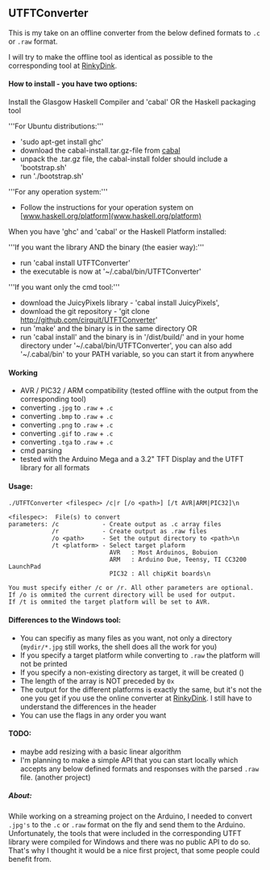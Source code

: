 ## UTFTConverter

This is my take on an offline converter from the below defined formats to `.c` or `.raw` format.

I will try to make the offline tool as identical as possible to the corresponding tool at [RinkyDink](http://www.rinkydinkelectronics.com/library.php?id=51).

#### How to install - you have two options:

Install the Glasgow Haskell Compiler and 'cabal' OR the Haskell packaging tool

'''For Ubuntu distributions:'''
  * 'sudo apt-get install ghc'
  * download the cabal-install.tar.gz-file from [cabal](http://hackage.haskell.org/package/cabal-install)
  * unpack the .tar.gz file, the cabal-install folder should include a 'bootstrap.sh'
  * run './bootstrap.sh'

'''For any operation system:'''
  * Follow the instructions for your operation system on [www.haskell.org/platform](www.haskell.org/platform)


When you have 'ghc' and 'cabal' or the Haskell Platform installed:

'''If you want the library AND the binary (the easier way):'''
  * run 'cabal install UTFTConverter'
  * the executable is now at '~/.cabal/bin/UTFTConverter'

'''If you want only the cmd tool:'''
  * download the JuicyPixels library - 'cabal install JuicyPixels',
  * download the git repository - 'git clone http://github.com/cirquit/UTFTConverter'
  * run 'make' and the binary is in the same directory OR
  * run 'cabal install' and the binary is in '/dist/build/' and in your home directory under '~/.cabal/bin/UTFTConverter', you can also add '~/.cabal/bin' to your PATH variable, so you can start it from anywhere

#### Working

  * AVR / PIC32 / ARM compatibility (tested offline with the output from the corresponding tool)
  * converting `.jpg` to `.raw` + `.c`
  * converting `.bmp` to `.raw` + `.c`
  * converting `.png` to `.raw` + `.c`
  * converting `.gif` to `.raw` + `.c`
  * converting `.tga` to `.raw` + `.c`
  * cmd parsing
  * tested with the Arduino Mega and a 3.2" TFT Display and the UTFT library for all formats

#### Usage:

  ```
  ./UTFTConverter <filespec> /c|r [/o <path>] [/t AVR|ARM|PIC32]\n

  <filespec>:  File(s) to convert
  parameters: /c            - Create output as .c array files
              /r            - Create output as .raw files
              /o <path>     - Set the output directory to <path>\n
              /t <platform> - Select target plaform
                              AVR   : Most Arduinos, Bobuion
                              ARM   : Arduino Due, Teensy, TI CC3200 LaunchPad
                              PIC32 : All chipKit boards\n

  You must specify either /c or /r. All other parameters are optional.
  If /o is ommited the current directory will be used for output.
  If /t is ommited the target platform will be set to AVR.
  ```

#### Differences to the Windows tool:

  * You can specifiy as many files as you want, not only a directory (`mydir/*.jpg` still works, the shell does all the work for you)
  * If you specify a target platform while converting to `.raw` the platform will not be printed
  * If you specify a non-existing directory as target, it will be created ()
  * The length of the array is NOT preceded by `0x`
  * The output for the different platforms is exactly the same, but it's not the one you get if you use the online converter at [RinkyDink](http://www.rinkydinkelectronics.com/t_imageconverter565.php). I still have to understand the differences in the header
  * You can use the flags in any order you want

#### TODO:

  * maybe add resizing with a basic linear algorithm
  * I'm planning to make a simple API that you can start locally which accepts any below defined formats and responses with the parsed `.raw` file. (another project)


##### About:

While working on a streaming project on the Arduino, I needed to convert `.jpg's` to the `.c` or `.raw` format on the fly and send them to the Arduino. Unfortunately, the tools that were included in the corresponding UTFT library were compiled for Windows and there was no public API to do so. That's why I thought it would be a nice first project, that some people could benefit from.

